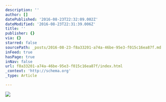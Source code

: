```yaml
---
description: ''
author: []
datePublished: '2016-08-23T22:32:09.002Z'
dateModified: '2016-08-23T22:31:39.006Z'
title: ''
publisher: {}
via: {}
starred: false
sourcePath: _posts/2016-08-23-f8a33201-a74a-46be-95e3-f015c16ea87f.md
inFeed: true
hasPage: true
inNav: false
url: f8a33201-a74a-46be-95e3-f015c16ea87f/index.html
_context: 'http://schema.org'
_type: Article

---
```

![](https://the-grid-user-content.s3-us-west-2.amazonaws.com/8efba66e-424d-4871-93fb-2d36e76a9de0.jpg)